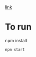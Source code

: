 [ link ](https://benjamin-1-ws.github.io/react_online_shop/dist/)


# To run
npm install
```
npm start
```
